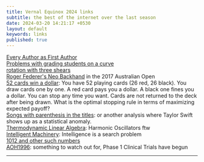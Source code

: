 ```yaml
---
title: Vernal Equinox 2024 links
subtitle: the best of the internet over the last season
date: 2024-03-20 14:21:17 +0530
layout: default
keywords: links
published: true
---
```


[Every Author as First Author](https://arxiv.org/abs/2304.01393)  
[Problems with grading students on a curve](https://academia.stackexchange.com/questions/167023/how-is-grading-by-curve-fair-at-all-are-there-any-arguments-in-favor-of-it)  
[rotation with three shears](https://github.andrewt.net/shears/)  
[Roger Federer's Neo Backhand](https://youtu.be/XAYbygk-ljc) in the 2017 Australian Open  
[52 cards win a dollar](https://puzzles.nigelcoldwell.co.uk/fourteen.htm): You have 52 playing cards (26 red, 26 black). You draw cards one by one. A red card pays you a dollar. A black one fines you a dollar. You can stop any time you want. Cards are not returned to the deck after being drawn. What is the optimal stopping rule in terms of maximizing expected payoff?  
[Songs with parenthesis in the titles](https://gottwurfelt.com/2023/01/10/percentage-of-songs-with-parentheses-in-the-title/): or another analysis where Taylor Swift shows up as a statistical anomaly.  
[Thermodynamic Linear Algebra](https://arxiv.org/abs/2308.05660): Harmonic Oscillators ftw  
[Intelligent Machinery](https://weightagnostic.github.io/papers/turing1948.pdf): Intelligence is a search problem  
[1012 and other such numbers](https://plus.maths.org/content/1012-and-other-such-numbers)  
[AOH1996](https://en.wikipedia.org/wiki/AOH1996): something to watch out for, Phase 1 Clinical Trials have begun

---
